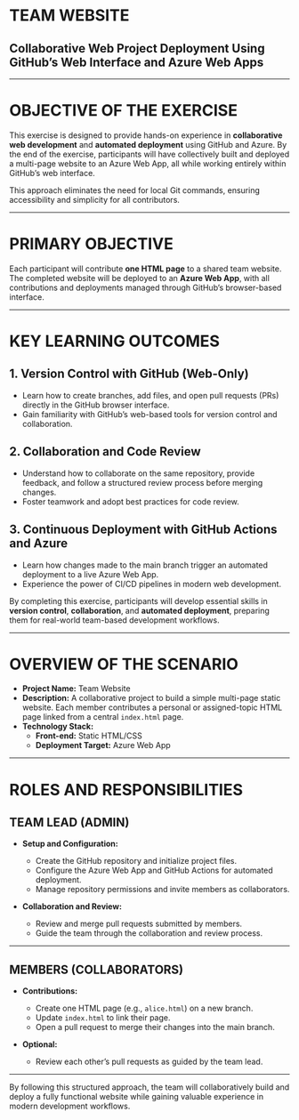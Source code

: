 # **TEAM WEBSITE**  
## **Collaborative Web Project Deployment Using GitHub’s Web Interface and Azure Web Apps**

---

# **OBJECTIVE OF THE EXERCISE**  
This exercise is designed to provide hands-on experience in **collaborative web development** and **automated deployment** using GitHub and Azure. By the end of the exercise, participants will have collectively built and deployed a multi-page website to an Azure Web App, all while working entirely within GitHub’s web interface.  

This approach eliminates the need for local Git commands, ensuring accessibility and simplicity for all contributors.

---

# **PRIMARY OBJECTIVE**  
Each participant will contribute **one HTML page** to a shared team website. The completed website will be deployed to an **Azure Web App**, with all contributions and deployments managed through GitHub’s browser-based interface.

---

# **KEY LEARNING OUTCOMES**  

## 1. **Version Control with GitHub (Web-Only)**  
   - Learn how to create branches, add files, and open pull requests (PRs) directly in the GitHub browser interface.  
   - Gain familiarity with GitHub’s web-based tools for version control and collaboration.

## 2. **Collaboration and Code Review**  
   - Understand how to collaborate on the same repository, provide feedback, and follow a structured review process before merging changes.  
   - Foster teamwork and adopt best practices for code review.

## 3. **Continuous Deployment with GitHub Actions and Azure**  
   - Learn how changes made to the main branch trigger an automated deployment to a live Azure Web App.  
   - Experience the power of CI/CD pipelines in modern web development.

By completing this exercise, participants will develop essential skills in **version control**, **collaboration**, and **automated deployment**, preparing them for real-world team-based development workflows.

---

# **OVERVIEW OF THE SCENARIO**  

- **Project Name:** Team Website  
- **Description:** A collaborative project to build a simple multi-page static website. Each member contributes a personal or assigned-topic HTML page linked from a central `index.html` page.  
- **Technology Stack:**  
  - **Front-end:** Static HTML/CSS  
  - **Deployment Target:** Azure Web App  

---

# **ROLES AND RESPONSIBILITIES**  

## **TEAM LEAD (ADMIN)**  
- **Setup and Configuration:**  
  - Create the GitHub repository and initialize project files.  
  - Configure the Azure Web App and GitHub Actions for automated deployment.  
  - Manage repository permissions and invite members as collaborators.  

- **Collaboration and Review:**  
  - Review and merge pull requests submitted by members.  
  - Guide the team through the collaboration and review process.  

---

## **MEMBERS (COLLABORATORS)**  
- **Contributions:**  
  - Create one HTML page (e.g., `alice.html`) on a new branch.  
  - Update `index.html` to link their page.  
  - Open a pull request to merge their changes into the main branch.  

- **Optional:**  
  - Review each other’s pull requests as guided by the team lead.  

---

By following this structured approach, the team will collaboratively build and deploy a fully functional website while gaining valuable experience in modern development workflows.
